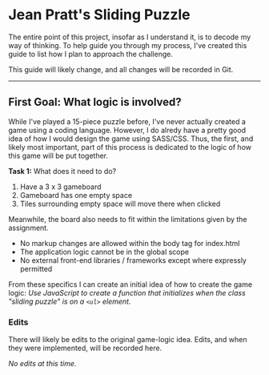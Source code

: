 # Jean Pratt's Sliding Puzzle

The entire point of this project, insofar as I understand it, is to decode my way of thinking. To help guide you through my process, I've created this guide to list how I plan to approach the challenge. 

This guide will likely change, and all changes will be recorded in Git.

---

## First Goal: What logic is involved?

While I've played a 15-piece puzzle before, I've never actually created a game using a coding language. However, I do alredy have a pretty good idea of how I would design the game using SASS/CSS. Thus, the first, and likely most important, part of this process is dedicated to the logic of how this game will be put together.

**Task 1:** What does it need to do?

1. Have a 3 x 3 gameboard
2. Gameboard has one empty space
3. Tiles surrounding empty space will move there when clicked

Meanwhile, the board also needs to fit within the limitations
given by the assignment. 

- No markup changes are allowed within the body tag for index.html
- The application logic cannot be in the global scope
- No external front-end libraries / frameworks except where expressly permitted

From these specifics I can create an initial idea of how to create the game logic: *Use JavaScript to create a function that initializes when the class "sliding puzzle" is on a `<ul>` element.*

### Edits

There will likely be edits to the original game-logic idea. Edits, and when they were implemented, will be recorded here.

*No edits at this time.*